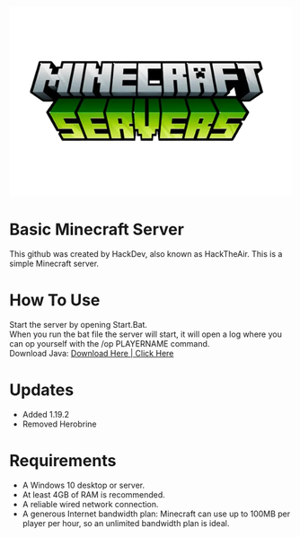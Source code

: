 ![Logo](Icon.png)
# Basic Minecraft Server
This github was created by HackDev, also known as HackTheAir.
This is a simple Minecraft server.

# How To Use
Start the server by opening Start.Bat.
<br>
When you run the bat file the server will start, it will open a log where you can op yourself with the /op PLAYERNAME command.<br>
Download Java: [Download Here | Click Here](https://www.oracle.com/java/technologies/downloads/)

# Updates
- Added 1.19.2
- Removed Herobrine

# Requirements
- A Windows 10 desktop or server.
- At least 4GB of RAM is recommended.
- A reliable wired network connection.
- A generous Internet bandwidth plan: Minecraft can use up to 100MB per player per hour, so an unlimited bandwidth plan is ideal.

